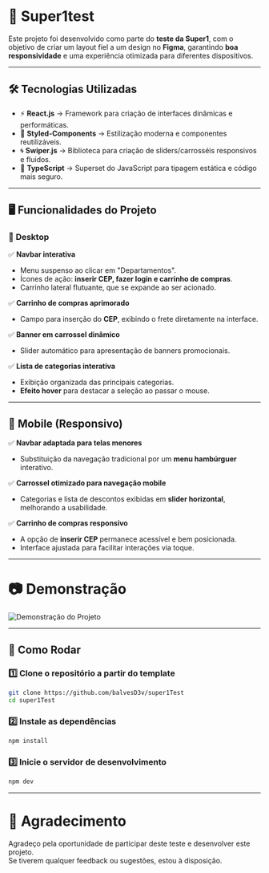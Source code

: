 # 🚀 Super1test

Este projeto foi desenvolvido como parte do **teste da Super1**, com o objetivo de criar um layout fiel a um design no **Figma**, garantindo **boa responsividade** e uma experiência otimizada para diferentes dispositivos.

---

## 🛠️ **Tecnologias Utilizadas**
- ⚡ **React.js** → Framework para criação de interfaces dinâmicas e performáticas.  
- 🎨 **Styled-Components** → Estilização moderna e componentes reutilizáveis.  
- 🌀 **Swiper.js** → Biblioteca para criação de sliders/carrosséis responsivos e fluidos.  
- 🔷 **TypeScript** → Superset do JavaScript para tipagem estática e código mais seguro.  

---

## 🖥️ **Funcionalidades do Projeto**

### 🔹 **Desktop**
✅ **Navbar interativa**  
- Menu suspenso ao clicar em "Departamentos".  
- Ícones de ação: **inserir CEP, fazer login e carrinho de compras**.  
- Carrinho lateral flutuante, que se expande ao ser acionado.  

✅ **Carrinho de compras aprimorado**  
- Campo para inserção do **CEP**, exibindo o frete diretamente na interface.  

✅ **Banner em carrossel dinâmico**  
- Slider automático para apresentação de banners promocionais.  

✅ **Lista de categorias interativa**  
- Exibição organizada das principais categorias.  
- **Efeito hover** para destacar a seleção ao passar o mouse.  

---

## 📱 **Mobile (Responsivo)**

✅ **Navbar adaptada para telas menores**  
- Substituição da navegação tradicional por um **menu hambúrguer** interativo.  

✅ **Carrossel otimizado para navegação mobile**  
- Categorias e lista de descontos exibidas em **slider horizontal**, melhorando a usabilidade.  

✅ **Carrinho de compras responsivo**  
- A opção de **inserir CEP** permanece acessível e bem posicionada.  
- Interface ajustada para facilitar interações via toque.  

---
# 📷 Demonstração
![Demonstração do Projeto](https://media0.giphy.com/media/v1.Y2lkPTc5MGI3NjExMGJ3ejB2NngyeW42anV0cml1dTZpdjJ2ejlyMmp2cGFvMXBjZGE2cSZlcD12MV9pbnRlcm5hbF9naWZfYnlfaWQmY3Q9Zw/Ct3mBNGwFxEXxcGpSy/giphy.gif)

---
## 🚀 **Como Rodar**
### 1️⃣ **Clone o repositório a partir do template**
```sh
git clone https://github.com/balvesD3v/super1Test
cd super1Test
```
### 2️⃣ **Instale as dependências**
```sh
npm install
```
### 3️⃣ **Inicie o servidor de desenvolvimento**
```sh
npm dev
```

---
# 🎯 Agradecimento
Agradeço pela oportunidade de participar deste teste e desenvolver este projeto.  
Se tiverem qualquer feedback ou sugestões, estou à disposição.
